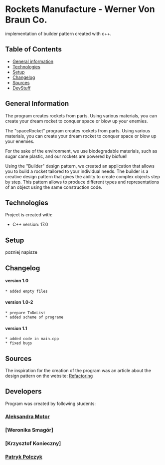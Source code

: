 # Rockets Manufacture - Werner Von Braun Co.

implementation of builder pattern created with c++.

## Table of Contents

* [General information](#general-information)
* [Technologies](#technologies)
* [Setup](#setup)
* [Changelog](#changelog)
* [Sources](#sources)
* [DevStuff](#developers)

## General Information

  The program creates rockets from parts. Using various materials, you can create your dream rocket to conquer space or blow up your enemies.
  
  The "spaceRocket" program creates rockets from parts. Using various materials, you can create your dream rocket to conquer space or blow up your enemies.

  For the sake of the environment, we use biodegradable materials, such as sugar cane plastic, and our rockets are powered by biofuel!

  Using the "Builder" design pattern, we created an application that allows you to build a rocket tailored to your individual needs.
  The builder is a creative design pattern that gives the ability to create complex objects step by step. This pattern allows to produce different types and representations of an object using the same construction code.

## Technologies

  Project is created with:
  * C++ version: 17.0

## Setup

pozniej napisze

## Changelog

  #### version 1.0
    * added empty files

  #### version 1.0-2
    * prepare ToDoList
    * added scheme of programe

  #### version 1.1
    * added code in main.cpp
    * fixed bugs

## Sources

  The inspiration for the creation of the program was an article about the design pattern on the website:
[Refactoring](https://refactoring.guru/pl/design-patterns/builder?fbclid=IwAR1rcdXvBowsoDcANUUvhslLGe2IGXwATqt070e-DtIxNwmpw37gZfWRLNA)

## Developers

  Program was created by following students:
### [Aleksandra Motor](https://github.com/AleksandraMotor)
### [Weronika Smagór]
### [Krzysztof Konieczny]
### [Patryk Polczyk](https://github.com/ppolczyk)
